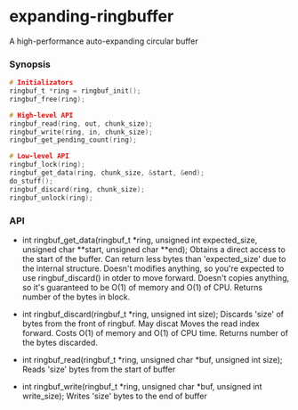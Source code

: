 expanding-ringbuffer
====================

A high-performance auto-expanding circular buffer

### Synopsis

```c
# Initializators
ringbuf_t *ring = ringbuf_init();
ringbuf_free(ring);

# High-level API
ringbuf_read(ring, out, chunk_size);
ringbuf_write(ring, in, chunk_size);
ringbuf_get_pending_count(ring);

# Low-level API
ringbuf_lock(ring);
ringbuf_get_data(ring, chunk_size, &start, &end);
do_stuff();
ringbuf_discard(ring, chunk_size);
ringbuf_unlock(ring);
```
### API
* int ringbuf_get_data(ringbuf_t *ring, unsigned int expected_size, unsigned char **start, unsigned char **end);
  Obtains a direct access to the start of the buffer. Can return less bytes than 'expected_size' due to the internal structure.
  Doesn't modifies anything, so you're expected to use ringbuf_discard() in otder to move forward.
  Doesn't copies anything, so it's guaranteed to be O(1) of memory and O(1) of CPU.
  Returns number of the bytes in block.

* int ringbuf_discard(ringbuf_t *ring, unsigned int size);
  Discards 'size' of bytes from the front of ringbuf. May discat
  Moves the read index forward.
  Costs O(1) of memory and O(1) of CPU time.
  Returns number of the bytes discarded.

*  int ringbuf_read(ringbuf_t *ring, unsigned char *buf, unsigned int size);  
  Reads 'size' bytes from the start of buffer
*  int ringbuf_write(ringbuf_t *ring, unsigned char *buf, unsigned int write_size);
  Writes 'size' bytes to the end of buffer
